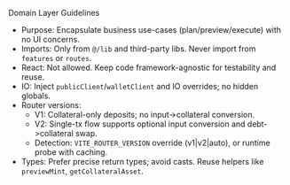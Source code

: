Domain Layer Guidelines

- Purpose: Encapsulate business use-cases (plan/preview/execute) with no UI concerns.
- Imports: Only from `@/lib` and third-party libs. Never import from `features` or `routes`.
- React: Not allowed. Keep code framework-agnostic for testability and reuse.
- IO: Inject `publicClient`/`walletClient` and IO overrides; no hidden globals.
- Router versions:
  - V1: Collateral-only deposits; no input->collateral conversion.
  - V2: Single-tx flow supports optional input conversion and debt->collateral swap.
  - Detection: `VITE_ROUTER_VERSION` override (v1|v2|auto), or runtime probe with caching.
- Types: Prefer precise return types; avoid casts. Reuse helpers like `previewMint`, `getCollateralAsset`.

